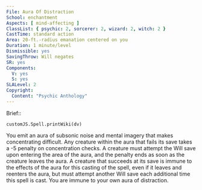 ```yaml
---
File: Aura Of Distraction
School: enchantment
Aspects: [ mind-affecting ]
ClassList: { psychic: 2, sorcerer: 2, wizard: 2, witch: 2 }
CastTime: standard action
Area: 20-ft.-radius emanation centered on you
Duration: 1 minute/level
Dismissible: yes
SavingThrow: Will negates
SR: yes
Components:
  V: yes
  S: yes
SLALevel: 2
Copyright:
  Content: "Psychic Anthology"
---
```

Brief:: 

```dataviewjs
customJS.Spell.printWiki(dv)
```

You emit an aura of subsonic noise and mental imagery that makes concentrating difficult. Any creature within the aura that fails its save takes a -5 penalty on concentration checks. A creature must attempt the Will save upon entering the area of the aura, and the penalty ends as soon as the creature leaves the aura. A creature that succeeds at its save is immune to the effects of the aura for this casting of the spell, even if it leaves and reenters the aura, but must attempt another Will save each additional time this spell is cast. You are immune to your own aura of distraction.

